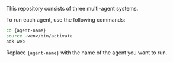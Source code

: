 This repository consists of three multi-agent systems.

To run each agent, use the following commands:

```bash
cd {agent-name}
source .venv/bin/activate
adk web
```

Replace `{agent-name}` with the name of the agent you want to run.
